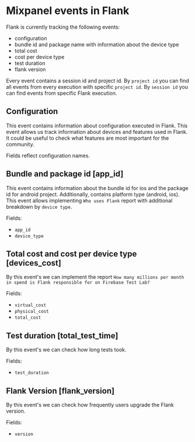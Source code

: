# Mixpanel events in Flank

Flank is currently tracking the following events:

- configuration
- bundle id and package name with information about the device type
- total cost
- cost per device type
- test duration
- flank version

Every event contains a session id and project id. By ```project id``` you can find all events from every execution with specific ```project id```. By ```session id``` you can find events from specific
Flank execution.

## Configuration

This event contains information about configuration executed in Flank. This event allows us
track information about devices and features used in Flank.
It could be useful to check what features are most important for the community.

Fields reflect configuration names.

## Bundle and package id [app_id]

This event contains information about the bundle id for ios and the package id for android project. Additionally,
contains platform type (android, ios). This event allows implementing ```Who uses Flank``` report with additional breakdown by ```device type```.

Fields:

- ```app_id```
- ```device_type```

## Total cost and cost per device type [devices_cost]

By this event's we can implement the report ```How many millions per month in spend is Flank responsible for on Firebase Test Lab? ```

Fields:

- ```virtual_cost```
- ```physical_cost```
- ```total_cost```

## Test duration [total_test_time]

By this event's we can check how long tests took.

Fields:

- ```test_duration```

## Flank Version [flank_version]

By this event's we can check how frequently users upgrade the Flank version.

Fields:

- ```version```
